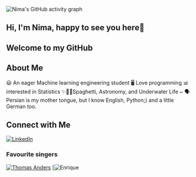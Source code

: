 ![Nima's GitHub activity graph](https://github-readme-activity-graph.vercel.app/graph?username=NimaAbdollahzadeh&theme=github-compact)
## Hi, I'm Nima, happy to see you here👋
## Welcome to my GitHub

## About Me 

😃 An eager Machine learning engineering student
🖥️ Love programming
📊 interested in Statistics
✨🌌💫Spaghetti, Astronomy, and Underwater Life ~
🗣️ Persian is my mother tongue, but I know English, Python;) and a little German too.

## Connect with Me

[![LinkedIn](https://img.shields.io/badge/-LinkedIn-blue?style=flat&logo=linkedin)](https://www.linkedin.com/in/nima-abdollahzadeh/)


### Favourite singers

[![Thomas Anders](https://images.app.goo.gl/9hLVHryBrgAxjf7H8)](https://www.google.com/search?q=thomas+anders&oq=thomas+&gs_lcrp=EgZjaHJvbWUqDggAEEUYJxg7GIAEGIoFMg4IABBFGCcYOxiABBiKBTIGCAEQRRg5MggIAhBFGCcYOzIGCAMQRRg7Mg0IBBAuGIMBGLEDGIAEMgYIBRBFGD0yBggGEEUYPDIGCAcQRRg90gEHOTUxajBqOagCALACAA&sourceid=chrome&ie=UTF-8)
[![Enrique](https://www.google.com/search?q=enrique+iglesias&oq=enrique&gs_lcrp=EgZjaHJvbWUqDQgAEAAY4wIYsQMYgAQyDQgAEAAY4wIYsQMYgAQyCggBEC4YsQMYgAQyDQgCEC4Y1AIYsQMYgAQyDQgDEC4YrwEYxwEYgAQyBwgEEC4YgAQyCggFEC4YsQMYgAQyCggGEAAYsQMYgAQyBwgHEC4YgAQyBwgIEC4YgAQyBwgJEAAYjwLSAQgxNTU5ajBqOagCALACAA&sourceid=chrome&ie=UTF-8)

